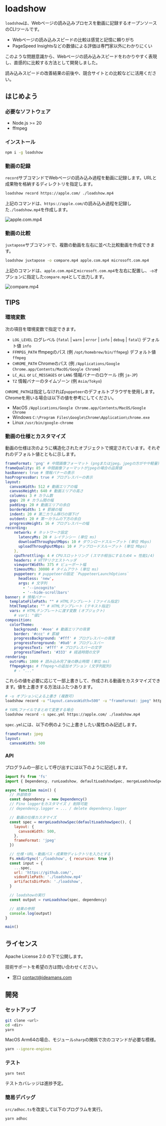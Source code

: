 # loadshow

`loadshow`は、Webページの読み込みプロセスを動画に記録するオープンソースのCLIツールです。

- Webページの読み込みスピードの比較は感覚と記憶に頼りがち
- PageSpeed Insightsなどの数値による評価は専門家以外にわかりにくい

このような問題意識から、Webページの読み込みスピードをわかりやすく表現し、直感的に比較する方法として開発しました。

読み込みスピードの改善結果の前後や、競合サイトとの比較などに活用ください。

## はじめよう

### 必要なソフトウェア

- Node.js >= 20
- ffmpeg

### インストール

```bash
npm i -g loadshow
```

### 動画の記録

`record`サブコマンドでWebページの読み込み過程を動画に記録します。URLと成果物を格納するディレクトリを指定します。

```bash
loadshow record https://apple.com/ ./loadshow.mp4
```

上記のコマンドは、`https://apple.com/`の読み込み過程を記録した`./loadshow.mp4`を作成します。

![apple.com.mp4](https://github.com/ideamans/loadshow/raw/main/readme/apple.com.webp)

### 動画の比較

`juxtapose`サブコマンドで、複数の動画を左右に並べた比較動画を作成できます。

```bash
loadshow juxtapose -o compare.mp4 apple.com.mp4 microsoft.com.mp4
```

上記のコマンドは、`apple.com.mp4`と`microsoft.com.mp4`を左右に配置し、`-o`オプションに指定した`compare.mp4`として出力します。

![compare.mp4](https://github.com/ideamans/loadshow/raw/main/readme/compare.webp)

## TIPS

### 環境変数

次の項目を環境変数で指定できます。

- `LOG_LEVEL` ログレベル (`fatal` | `warn` | `error` | `info` | `debug` | `fatal`) デフォルト値 `info`
- `FFMPEG_PATH` ffmpegのパス (例 `/opt/homebrew/bin/ffmpeg`) デフォルト値 `ffmpeg`
- `CHROME_PATH` Chromeのパス (例 `/Applications/Google Chrome.app/Contents/MacOS/Google Chrome`)
- `LC_ALL` or `LC_MESSAGES` or `LANG` 情報バナーのロケール (例 `ja-JP`)
- `TZ` 情報バナーのタイムゾーン (例 `Asia/Tokyo`)

`CHROME_PATH`は指定しなければ`puppeteer`のデフォルトブラウザを使用します。Chromeを用いる場合は以下の値を参考にしてください。

- MacOS `/Applications/Google Chrome.app/Contents/MacOS/Google Chrome`
- Windows `C:\Program Files\Google\Chrome\Application\chrome.exe`
- Linux `/usr/bin/google-chrome`

### 動画の仕様とカスタマイズ

動画の仕様は次のように構造化されたオブジェクトで規定されています。それぞれのデフォルト値とともに示します。

```yaml
frameFormat: 'png' # 中間画像フォーマット (pngまたはjpeg。jpegの方がやや軽量)
frameQuality: 85 # 中間画像フォーマットがjpegの場合の品質値
hasBanner: true # 情報バナーの表示
hasProgressBar: true # プログレスバーの表示
layout:
  canvasWidth: 512 # 動画エリアの幅
  canvasHeight: 640 # 動画エリアの高さ
  columns: 3 # カラム数
  gap: 20 # カラム間の幅
  padding: 20 # 動画エリアの余白
  borderWidth: 1 # 罫線の幅
  indent: 20 # 第二カラム移行の頭下げ
  outdent: 20 # 第一カラムの下方の余白
  progressHeight: 16 # プログレスバーの幅
recording:
    network: # ネットワーク設定
      latencyMs: 20 # レイテンシー (単位 ms)
      downloadThroughputMbps: 10 # ダウンロードスループット (単位 Mbps)
      uploadThroughputMbps: 10 # アップロードスループット (単位 Mbps)
    },
    cpuThrottling: 4 # CPUスロットリング (スマホ相当にするため4 = 性能1/4)
    headers: # HTTPリクエストヘッダ
    viewportWidth: 375 # ビューポート幅
    timeoutMs: 30000 # タイムアウト (単位 ms)
    puppeteer: # puppeteerの設定 `PuppeteerLaunchOptions`
      headless: 'new',
      args: # 文字列
        - '--incognito'
        - '--hide-scrollbars'
banner: # 情報バナー
  templateFilePath: "" # HTMLテンプレート (ファイル指定)
  htmlTemplate: "" # HTMLテンプレート (テキスト指定)
  vars: # HTMLテンプレートに渡す変数 (オブジェクト)
    # var1: "値1"
composition:
  colorTheme:
    background: '#eee' # 動画エリアの背景
    border: '#ccc' # 罫線
    progressBackground: '#fff' # プログレスバーの背景
    progressForeground: '#0a0' # プログレスバー
    progressText: '#fff' # プログレスバーの文字
    progressTimeText: '#333' # 経過時間の文字
rendering:
  outroMs: 1000 # 読み込み完了後の静止時間 (単位 ms)
  ffmpegArgs: # ffmpegへの追加オプション (文字列配列)
    # - "..."
```

これらの値を必要に応じて一部上書きして、作成される動画をカスタマイズできます。値を上書きする方法はふたつあります。

```bash
# -u オプションによる上書き (複数可)
loadshow record -u "layout.canvasWidth=500" -u "frameFormat: jpeg" https://apple.com/ ./loadshow.mp4

# YAMLファイルでまとめて変更する場合
loadshow record -s spec.yml https://apple.com/ ./loadshow.mp4
```

`spec.yml`には、以下の例のように上書きしたい属性のみ記述します。

```yaml
frameFormat: jpeg
layout:
  canvasWidth: 500
```

### API

プログラムの一部として呼び出すには以下のように記述します。

```js
import Fs from 'fs'
import { Dependency, runLoadshow, defaultLoadshowSpec, mergeLoadshowSpec } from 'loadshow'

async function main() {
  // 外部依存
  const dependency = new Dependency()
  // Pino loggerをカスタマイズ / 削除可能
  // dependency.logger = ... / delete dependency.logger

  // 動画の仕様カスタマイズ
  const spec = mergeLoadshowSpec(defaultLoadshowSpec(), {
    layout: {
      canvasWidth: 500,
    },
    frameFormat: 'jpeg'
  })

  // 仕様・URL・動画パス・成果物ディレクトリを入力とする
  Fs.mkdirSync('./loadshow', { recursive: true })
  const input = {
    ...spec,
    url: 'https://github.com/',
    videoFilePath: './loadshow.mp4'
    artifactsDirPath: './loadshow',
  }

  // loadshowの実行
  const output = runLoadshow(spec, dependency)

  // 結果の参照
  console.log(output)
}

main()
```

## ライセンス

Apache License 2.0 の下で公開します。

技術サポートを希望の方は問い合わせください。

- 窓口 <contact@ideamans.com>

## 開発

### セットアップ

```bash
git clone <url>
cd <dir>
yarn
```

MacOS Arm64の場合、モジュール`sharp`の関係で次のコマンドが必要な模様。

```bash
yarn --ignore-engines
```

### テスト

```bash
yarn test
```

テストカバレッジは進捗予定。

### 簡易デバッグ

`src/adhoc.ts`を改変して以下のプログラムを実行。

```bash
yarn adhoc
```
